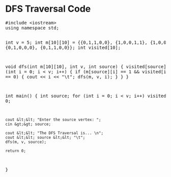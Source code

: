 <html>
<head>
    <title>DFS Traversal Code</title>
</head>
<body>
    <h1>DFS Traversal Code</h1>
    <pre>
#include &lt;iostream&gt;
using namespace std;

int v = 5;
int m[10][10] = {{0,1,1,0,0}, {1,0,0,1,1},
        {1,0,0,0,1}, {0,1,0,0,0}, {0,1,1,0,0}};
int visited[10];

void dfs(int m[10][10], int v, int source) {
    visited[source] = 1;
    for (int i = 0; i < v; i++) {
        if (m[source][i] == 1 && visited[i] == 0) {
            cout &lt;&lt; i &lt;&lt; "\t";
            dfs(m, v, i);
        }
    }
}

int main() {
    int source;
    for (int i = 0; i < v; i++)
        visited[i] = 0;

    cout &lt;&lt; "Enter the source vertex: ";
    cin &gt;&gt; source;

    cout &lt;&lt; "The DFS Traversal is... \n";
    cout &lt;&lt; source &lt;&lt; "\t";
    dfs(m, v, source);

    return 0;
}
    </pre>
</body>
</html>

